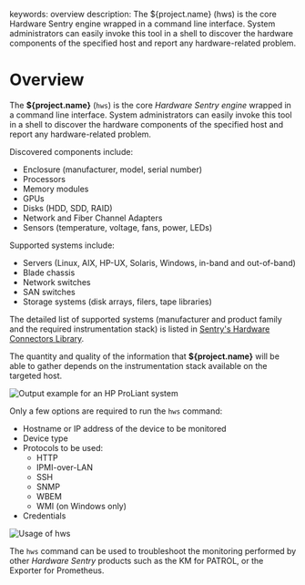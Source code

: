 keywords: overview
description: The ${project.name} (hws) is the core Hardware Sentry engine wrapped in a command line interface. System administrators can easily invoke this tool in a shell to discover the hardware components of the specified host and report any hardware-related problem.

# Overview

The **${project.name}** (`hws`) is the core *Hardware Sentry engine* wrapped in a command line interface. System administrators can easily invoke this tool in a shell to discover the hardware components of the specified host and report any hardware-related problem.

Discovered components include:

* Enclosure (manufacturer, model, serial number)
* Processors
* Memory modules
* GPUs
* Disks (HDD, SDD, RAID)
* Network and Fiber Channel Adapters
* Sensors (temperature, voltage, fans, power, LEDs)

Supported systems include:

* Servers (Linux, AIX, HP-UX, Solaris, Windows, in-band and out-of-band)
* Blade chassis
* Network switches
* SAN switches
* Storage systems (disk arrays, filers, tape libraries)

The detailed list of supported systems (manufacturer and product family and the required instrumentation stack) is listed in [Sentry's Hardware Connectors Library](https://www.sentrysoftware.com/docs/hardware-connectors/latest/platform-requirements.html).

The quantity and quality of the information that **${project.name}** will be able to gather depends on the instrumentation stack available on the targeted host.

![Output example for an HP ProLiant system](./images/hws-proliant.png)

Only a few options are required to run the `hws` command:

* Hostname or IP address of the device to be monitored
* Device type
* Protocols to be used:
    * HTTP
    * IPMI-over-LAN
    * SSH
    * SNMP
    * WBEM
    * WMI (on Windows only)
* Credentials

![Usage of hws](./images/hws-usage.png)

The `hws` command can be used to troubleshoot the monitoring performed by other *Hardware Sentry* products such as the KM for PATROL, or the Exporter for Prometheus.
